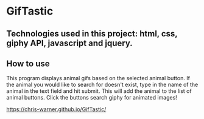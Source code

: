 # GifTastic
## Technologies used in this project: html, css, giphy API, javascript and jquery.
## How to use
This program displays animal gifs based on the selected animal button. If the animal you would like to search for doesn't exist, type in the name of the animal in the text field and hit submit. This will add the animal to the list of animal buttons. Click the buttons search giphy for animated images!

https://chris-warner.github.io/GifTastic/
